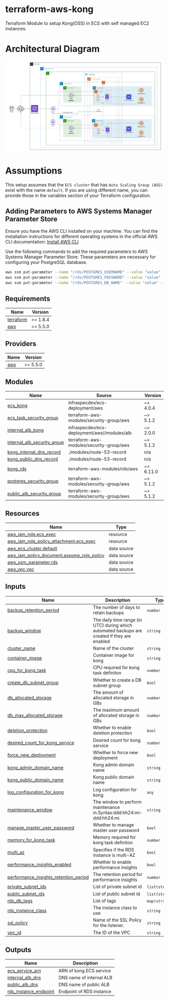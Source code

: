<!-- BEGIN_TF_DOCS -->
# terraform-aws-kong

Terraform Module to setup Kong(OSS) in ECS with self managed EC2 instances.

# Architectural Diagram

![Kong](https://github.com/infraspecdev/terraform-aws-kong/raw/main/diagrams/kong-architecture.png)

# Assumptions

This setup assumes that the `ECS cluster` that has `Auto Scaling Group (ASG)` exist with the name `default`. If you are using different name, you can provide those in the variables section of your Terraform configuration.

## Adding Parameters to AWS Systems Manager Parameter Store

Ensure you have the AWS CLI installed on your machine. You can find the installation instructions for different operating systems in the official AWS CLI documentation:
[Install AWS CLI](https://docs.aws.amazon.com/cli/latest/userguide/getting-started-install.html)

Use the following commands to add the required parameters to AWS Systems Manager Parameter Store. These parameters are necessary for configuring your PostgreSQL database.

```sh
aws ssm put-parameter --name "/rds/POSTGRES_USERNAME" --value "value" --type "SecureString"
aws ssm put-parameter --name "/rds/POSTGRES_PASSWORD" --value "value" --type "SecureString"
aws ssm put-parameter --name "/rds/POSTGRES_DB_NAME" --value "value" --type "SecureString"
```

## Requirements

| Name | Version |
|------|---------|
| <a name="requirement_terraform"></a> [terraform](#requirement\_terraform) | >= 1.8.4 |
| <a name="requirement_aws"></a> [aws](#requirement\_aws) | >= 5.5.0 |

## Providers

| Name | Version |
|------|---------|
| <a name="provider_aws"></a> [aws](#provider\_aws) | >= 5.5.0 |

## Modules

| Name | Source | Version |
|------|--------|---------|
| <a name="module_ecs_kong"></a> [ecs\_kong](#module\_ecs\_kong) | infraspecdev/ecs-deployment/aws | ~> 4.0.4 |
| <a name="module_ecs_task_security_group"></a> [ecs\_task\_security\_group](#module\_ecs\_task\_security\_group) | terraform-aws-modules/security-group/aws | ~> 5.1.2 |
| <a name="module_internal_alb_kong"></a> [internal\_alb\_kong](#module\_internal\_alb\_kong) | infraspecdev/ecs-deployment/aws//modules/alb | ~> 2.0.0 |
| <a name="module_internal_alb_security_group"></a> [internal\_alb\_security\_group](#module\_internal\_alb\_security\_group) | terraform-aws-modules/security-group/aws | ~> 5.1.2 |
| <a name="module_kong_internal_dns_record"></a> [kong\_internal\_dns\_record](#module\_kong\_internal\_dns\_record) | ./modules/route-53-record | n/a |
| <a name="module_kong_public_dns_record"></a> [kong\_public\_dns\_record](#module\_kong\_public\_dns\_record) | ./modules/route-53-record | n/a |
| <a name="module_kong_rds"></a> [kong\_rds](#module\_kong\_rds) | terraform-aws-modules/rds/aws | ~> 6.11.0 |
| <a name="module_postgres_security_group"></a> [postgres\_security\_group](#module\_postgres\_security\_group) | terraform-aws-modules/security-group/aws | ~> 5.1.2 |
| <a name="module_public_alb_security_group"></a> [public\_alb\_security\_group](#module\_public\_alb\_security\_group) | terraform-aws-modules/security-group/aws | ~> 5.1.2 |

## Resources

| Name | Type |
|------|------|
| [aws_iam_role.ecs_exec](https://registry.terraform.io/providers/hashicorp/aws/latest/docs/resources/iam_role) | resource |
| [aws_iam_role_policy_attachment.ecs_exec](https://registry.terraform.io/providers/hashicorp/aws/latest/docs/resources/iam_role_policy_attachment) | resource |
| [aws_ecs_cluster.default](https://registry.terraform.io/providers/hashicorp/aws/latest/docs/data-sources/ecs_cluster) | data source |
| [aws_iam_policy_document.assume_role_policy](https://registry.terraform.io/providers/hashicorp/aws/latest/docs/data-sources/iam_policy_document) | data source |
| [aws_ssm_parameter.rds](https://registry.terraform.io/providers/hashicorp/aws/latest/docs/data-sources/ssm_parameter) | data source |
| [aws_vpc.vpc](https://registry.terraform.io/providers/hashicorp/aws/latest/docs/data-sources/vpc) | data source |

## Inputs

| Name | Description | Type | Default | Required |
|------|-------------|------|---------|:--------:|
| <a name="input_backup_retention_period"></a> [backup\_retention\_period](#input\_backup\_retention\_period) | The number of days to retain backups | `number` | `1` | no |
| <a name="input_backup_window"></a> [backup\_window](#input\_backup\_window) | The daily time range (in UTC) during which automated backups are created if they are enabled | `string` | `null` | no |
| <a name="input_cluster_name"></a> [cluster\_name](#input\_cluster\_name) | Name of the cluster | `string` | `"default"` | no |
| <a name="input_container_image"></a> [container\_image](#input\_container\_image) | Container image for kong | `string` | `"kong:3.7.1-ubuntu"` | no |
| <a name="input_cpu_for_kong_task"></a> [cpu\_for\_kong\_task](#input\_cpu\_for\_kong\_task) | CPU required for kong task definiton | `number` | `256` | no |
| <a name="input_create_db_subnet_group"></a> [create\_db\_subnet\_group](#input\_create\_db\_subnet\_group) | Whether to create a DB subnet group | `bool` | `true` | no |
| <a name="input_db_allocated_storage"></a> [db\_allocated\_storage](#input\_db\_allocated\_storage) | The amount of allocated storage in GBs | `number` | `20` | no |
| <a name="input_db_max_allocated_storage"></a> [db\_max\_allocated\_storage](#input\_db\_max\_allocated\_storage) | The maximum amount of allocated storage in GBs | `number` | `100` | no |
| <a name="input_deletion_protection"></a> [deletion\_protection](#input\_deletion\_protection) | Whether to enable deletion protection | `bool` | `false` | no |
| <a name="input_desired_count_for_kong_service"></a> [desired\_count\_for\_kong\_service](#input\_desired\_count\_for\_kong\_service) | Desired count for kong service | `number` | `1` | no |
| <a name="input_force_new_deployment"></a> [force\_new\_deployment](#input\_force\_new\_deployment) | Whether to force new deployment | `bool` | `true` | no |
| <a name="input_kong_admin_domain_name"></a> [kong\_admin\_domain\_name](#input\_kong\_admin\_domain\_name) | Kong admin domain name | `string` | n/a | yes |
| <a name="input_kong_public_domain_name"></a> [kong\_public\_domain\_name](#input\_kong\_public\_domain\_name) | Kong public domain name | `string` | n/a | yes |
| <a name="input_log_configuration_for_kong"></a> [log\_configuration\_for\_kong](#input\_log\_configuration\_for\_kong) | Log configuration for kong | `any` | `null` | no |
| <a name="input_maintenance_window"></a> [maintenance\_window](#input\_maintenance\_window) | The window to perform maintenance in.Syntax:ddd:hh24:mi-ddd:hh24:mi | `string` | `null` | no |
| <a name="input_manage_master_user_password"></a> [manage\_master\_user\_password](#input\_manage\_master\_user\_password) | Whether to manage master user password | `bool` | `false` | no |
| <a name="input_memory_for_kong_task"></a> [memory\_for\_kong\_task](#input\_memory\_for\_kong\_task) | Memory required for kong task definiton | `number` | `256` | no |
| <a name="input_multi_az"></a> [multi\_az](#input\_multi\_az) | Specifies if the RDS instance is multi-AZ | `bool` | `false` | no |
| <a name="input_performance_insights_enabled"></a> [performance\_insights\_enabled](#input\_performance\_insights\_enabled) | Whether to enable performance insights | `bool` | `true` | no |
| <a name="input_performance_insights_retention_period"></a> [performance\_insights\_retention\_period](#input\_performance\_insights\_retention\_period) | The retention period for performance insights | `number` | `7` | no |
| <a name="input_private_subnet_ids"></a> [private\_subnet\_ids](#input\_private\_subnet\_ids) | List of private subnet id | `list(string)` | n/a | yes |
| <a name="input_public_subnet_ids"></a> [public\_subnet\_ids](#input\_public\_subnet\_ids) | List of public subnet id | `list(string)` | n/a | yes |
| <a name="input_rds_db_tags"></a> [rds\_db\_tags](#input\_rds\_db\_tags) | List of tags | `map(string)` | `{}` | no |
| <a name="input_rds_instance_class"></a> [rds\_instance\_class](#input\_rds\_instance\_class) | The instance class to use | `string` | `"db.t3.micro"` | no |
| <a name="input_ssl_policy"></a> [ssl\_policy](#input\_ssl\_policy) | Name of the SSL Policy for the listener. | `string` | `"ELBSecurityPolicy-2016-08"` | no |
| <a name="input_vpc_id"></a> [vpc\_id](#input\_vpc\_id) | The ID of the VPC | `string` | n/a | yes |

## Outputs

| Name | Description |
|------|-------------|
| <a name="output_ecs_service_arn"></a> [ecs\_service\_arn](#output\_ecs\_service\_arn) | ARN of kong ECS service |
| <a name="output_internal_alb_dns"></a> [internal\_alb\_dns](#output\_internal\_alb\_dns) | DNS name of internal ALB |
| <a name="output_public_alb_dns"></a> [public\_alb\_dns](#output\_public\_alb\_dns) | DNS name of public ALB |
| <a name="output_rds_instance_endpoint"></a> [rds\_instance\_endpoint](#output\_rds\_instance\_endpoint) | Endpoint of RDS instance |
<!-- END_TF_DOCS -->
